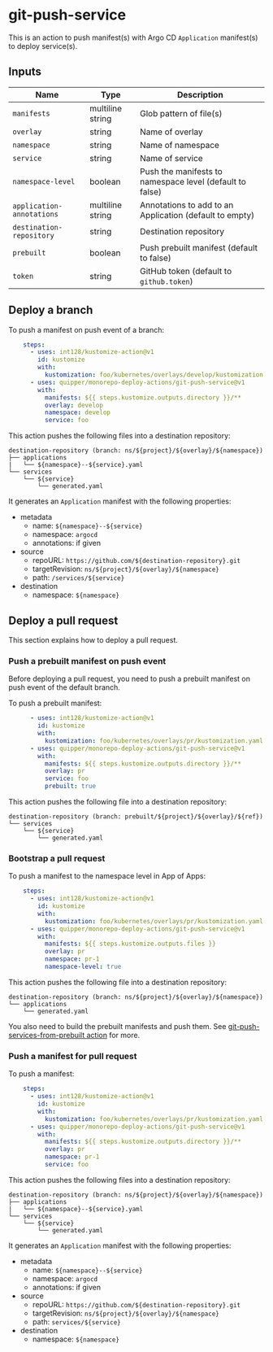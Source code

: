 # git-push-service

This is an action to push manifest(s) with Argo CD `Application` manifest(s) to deploy service(s).


## Inputs

Name | Type | Description
-----|------|------------
`manifests` | multiline string | Glob pattern of file(s)
`overlay` | string | Name of overlay
`namespace` | string | Name of namespace
`service` | string | Name of service
`namespace-level` | boolean | Push the manifests to namespace level (default to false)
`application-annotations` | multiline string | Annotations to add to an Application (default to empty)
`destination-repository` | string | Destination repository
`prebuilt` | boolean | Push prebuilt manifest (default to false)
`token` | string | GitHub token (default to `github.token`)


## Deploy a branch

To push a manifest on push event of a branch:

```yaml
    steps:
      - uses: int128/kustomize-action@v1
        id: kustomize
        with:
          kustomization: foo/kubernetes/overlays/develop/kustomization.yaml
      - uses: quipper/monorepo-deploy-actions/git-push-service@v1
        with:
          manifests: ${{ steps.kustomize.outputs.directory }}/**
          overlay: develop
          namespace: develop
          service: foo
```

This action pushes the following files into a destination repository:

```
destination-repository (branch: ns/${project}/${overlay}/${namespace})
├── applications
|   └── ${namespace}--${service}.yaml
└── services
    └── ${service}
        └── generated.yaml
```

It generates an `Application` manifest with the following properties:

- metadata
  - name: `${namespace}--${service}`
  - namespace: `argocd`
  - annotations: if given
- source
  - repoURL: `https://github.com/${destination-repository}.git`
  - targetRevision: `ns/${project}/${overlay}/${namespace}`
  - path: `/services/${service}`
- destination
  - namespace: `${namespace}`


## Deploy a pull request

This section explains how to deploy a pull request.


### Push a prebuilt manifest on push event

Before deploying a pull request, you need to push a prebuilt manifest on push event of the default branch.

To push a prebuilt manifest:

```yaml
      - uses: int128/kustomize-action@v1
        id: kustomize
        with:
          kustomization: foo/kubernetes/overlays/pr/kustomization.yaml
      - uses: quipper/monorepo-deploy-actions/git-push-service@v1
        with:
          manifests: ${{ steps.kustomize.outputs.directory }}/**
          overlay: pr
          service: foo
          prebuilt: true
```

This action pushes the following file into a destination repository:

```
destination-repository (branch: prebuilt/${project}/${overlay}/${ref})
└── services
    └── ${service}
        └── generated.yaml
```


### Bootstrap a pull request

To push a manifest to the namespace level in App of Apps:

```yaml
    steps:
      - uses: int128/kustomize-action@v1
        id: kustomize
        with:
          kustomization: foo/kubernetes/overlays/pr/kustomization.yaml
      - uses: quipper/monorepo-deploy-actions/git-push-service@v1
        with:
          manifests: ${{ steps.kustomize.outputs.files }}
          overlay: pr
          namespace: pr-1
          namespace-level: true
```

This action pushes the following file into a destination repository:

```
destination-repository (branch: ns/${project}/${overlay}/${namespace})
└── applications
    └── generated.yaml
```

You also need to build the prebuilt manifests and push them.
See [git-push-services-from-prebuilt action](../git-push-services-from-prebuilt) for more.


### Push a manifest for pull request

To push a manifest:

```yaml
    steps:
      - uses: int128/kustomize-action@v1
        id: kustomize
        with:
          kustomization: foo/kubernetes/overlays/pr/kustomization.yaml
      - uses: quipper/monorepo-deploy-actions/git-push-service@v1
        with:
          manifests: ${{ steps.kustomize.outputs.directory }}/**
          overlay: pr
          namespace: pr-1
          service: foo
```

This action pushes the following files into a destination repository:

```
destination-repository (branch: ns/${project}/${overlay}/${namespace})
├── applications
|   └── ${namespace}--${service}.yaml
└── services
    └── ${service}
        └── generated.yaml
```

It generates an `Application` manifest with the following properties:

- metadata
  - name: `${namespace}--${service}`
  - namespace: `argocd`
  - annotations: if given
- source
  - repoURL: `https://github.com/${destination-repository}.git`
  - targetRevision: `ns/${project}/${overlay}/${namespace}`
  - path: `services/${service}`
- destination
  - namespace: `${namespace}`
